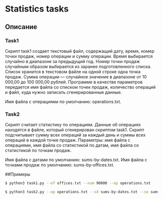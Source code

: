 # Statistics tasks

## Описание

### Task1

Скрипт task1 создает текстовый файл, содержащий дату, время, номер
точки продаж, номер операции и сумму операции.
Время выбирается случайно в диапазоне за предыдущий год.
Номер точки продаж случайным образом выбирается из заранее подготовленного
списка.
Список хранится в текстовом файле на одной строке одна точка продаж.
Сумма операции — случайное значение в диапазоне от 10 000,00 до 100 000,00 рублей.
Программе в качестве параметров передается имя файла со списком точек продаж,
количество операций и файл, куда нужно записать сгенерированные данные.

Имя файла с операциями по умолчанию: operations.txt.

### Task2

Скрипт считает статистику по операциям.
Данные об операциях находятся в файле, который сгенерирован скриптом task1.
Скрипт подсчитывает сумму всех операций за каждый день и суммы всех
операций в каждой точке продаж.
Параметры: имя файла с операциями, имя файла со
статистикой по датам, имя файла со статистикой по точкам продаж.

Имя файла с датами по умолчанию: sums-by-dates.txt.
Имя файла с точками продаж по умолчанию: sums-by-offices.txt.

##Примеры

```bash
$ python3 task1.py --of offices.txt --num 90000 --op operations.txt
```

```bash
$ python3 task2.py --op operations.txt --sd sums-by-dates.txt --so sums-by-offices.txt
```

